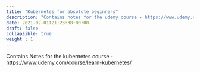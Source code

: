 ```yaml
---
title: "Kubernetes for absolute beginners"
description: "Contains notes for the udemy course - https://www.udemy.com/course/learn-kubernetes/"
date: 2021-02-01T21:23:38+00:00
draft: false
collapsible: true
weight : 1
---
```


Contains Notes for the kubernetes course - https://www.udemy.com/course/learn-kubernetes/
